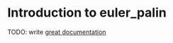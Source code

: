 # Introduction to euler_palin

TODO: write [great documentation](http://jacobian.org/writing/great-documentation/what-to-write/)
